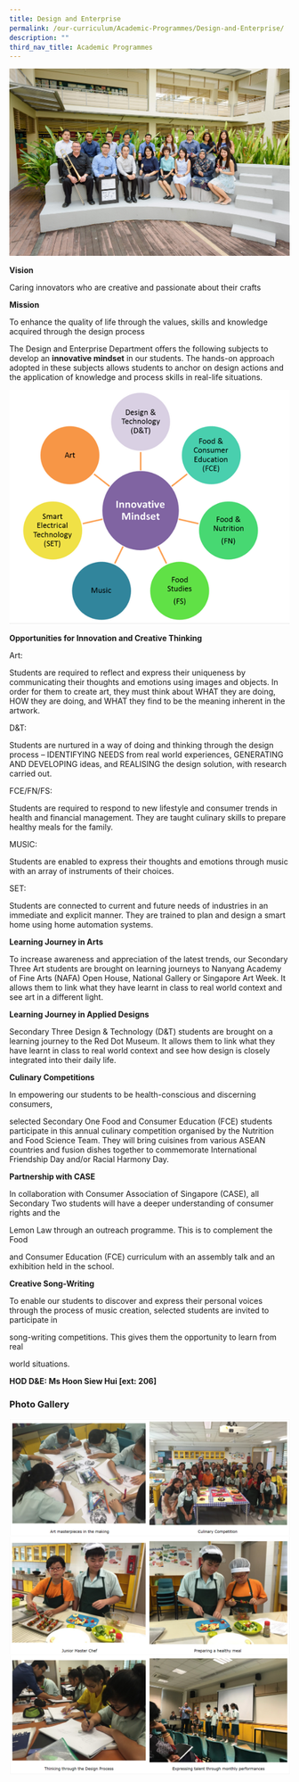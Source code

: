 ```yaml
---
title: Design and Enterprise
permalink: /our-curriculum/Academic-Programmes/Design-and-Enterprise/
description: ""
third_nav_title: Academic Programmes
---
```

![](/images/Our%20Curriculum/Academic%20Programmes/Design%20and%20Enterprise/D1.jpg)

**Vision**

Caring innovators who are creative and passionate about their crafts 

  

**Mission**

To enhance the quality of life through the values, skills and knowledge acquired through the design process

  

The Design and Enterprise Department offers the following subjects to develop an **innovative mindset** in our students. The hands-on approach adopted in these subjects allows students to anchor on design actions and the application of knowledge and process skills in real-life situations.

![](/images/Our%20Curriculum/Academic%20Programmes/Design%20and%20Enterprise/D2.png)

**Opportunities for Innovation and Creative Thinking**

Art:  

Students are required to reflect and express their uniqueness by communicating their thoughts and emotions using images and objects. In order for them to create art, they must think about WHAT they are doing, HOW they are doing, and WHAT they find to be the meaning inherent in the artwork. 

  

D&T:  

Students are nurtured in a way of doing and thinking through the design process – IDENTIFYING NEEDS from real world experiences, GENERATING AND DEVELOPING ideas, and REALISING the design solution, with research carried out.

  

FCE/FN/FS:  

Students are required to respond to new lifestyle and consumer trends in health and financial management. They are taught culinary skills to prepare healthy meals for the family. 

  

MUSIC:  

Students are enabled to express their thoughts and emotions through music with an array of instruments of their choices. 

  

SET:  

Students are connected to current and future needs of industries in an immediate and explicit manner. They are trained to plan and design a smart home using home automation systems.  

  

**Learning Journey in Arts** 

To increase awareness and appreciation of the latest trends, our Secondary Three Art students are brought on learning journeys to Nanyang Academy of Fine Arts (NAFA) Open House, National Gallery or Singapore Art Week. It allows them to link what they have learnt in class to real world context and see art in a different light. 

  

**Learning Journey in Applied Designs** 

Secondary Three Design & Technology (D&T) students are brought on a learning journey to the Red Dot Museum. It allows them to link what they have learnt in class to real world context and see how design is closely integrated into their daily life.

**Culinary Competitions**  

In empowering our students to be health-conscious and discerning consumers,

selected Secondary One Food and Consumer Education (FCE) students participate in this annual culinary competition organised by the Nutrition and Food Science Team. They will bring cuisines from various ASEAN countries and fusion dishes together to commemorate International Friendship Day and/or Racial Harmony Day. 

**Partnership with CASE**  

In collaboration with Consumer Association of Singapore (CASE), all Secondary Two students will have a deeper understanding of consumer rights and the        

Lemon Law through an outreach programme. This is to complement the Food

and Consumer Education (FCE) curriculum with an assembly talk and an exhibition held in the school. 

**Creative Song-Writing**  

To enable our students to discover and express their personal voices through the process of music creation, selected students are invited to participate in

song-writing competitions. This gives them the opportunity to learn from real

world situations.

  

**HOD D&E: Ms Hoon Siew Hui \[ext: 206\]**

### **Photo Gallery**

![](/images/Our%20Curriculum/Academic%20Programmes/Design%20and%20Enterprise/D3.png)
![](/images/Our%20Curriculum/Academic%20Programmes/Design%20and%20Enterprise/D4.png)
![](/images/Our%20Curriculum/Academic%20Programmes/Design%20and%20Enterprise/D5.png)
